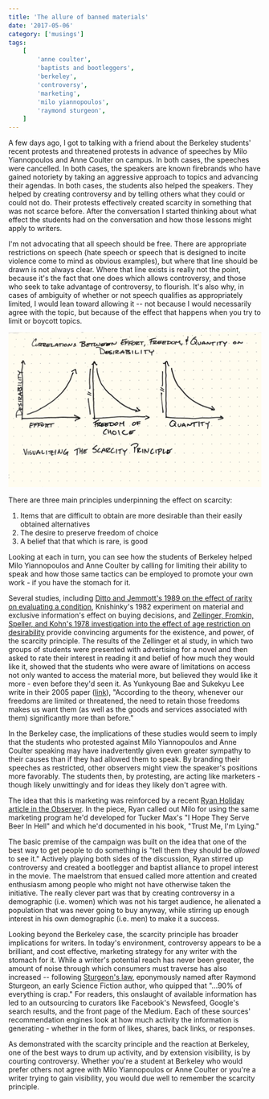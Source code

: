 ```yaml
---
title: 'The allure of banned materials'
date: '2017-05-06'
category: ['musings']
tags:
    [
        'anne coulter',
        'baptists and bootleggers',
        'berkeley',
        'controversy',
        'marketing',
        'milo yiannopoulos',
        'raymond sturgeon',
    ]
---
```


A few days ago, I got to talking with a friend about the Berkeley students' recent protests and threatened protests in advance of speeches by Milo Yiannopoulos and Anne Coulter on campus. In both cases, the speeches were cancelled. In both cases, the speakers are known firebrands who have gained notoriety by taking an aggressive approach to topics and advancing their agendas. In both cases, the students also helped the speakers. They helped by creating controversy and by telling others what they could or could not do. Their protests effectively created scarcity in something that was not scarce before. After the conversation I started thinking about what effect the students had on the conversation and how those lessons might apply to writers.

I'm not advocating that all speech should be free. There are appropriate restrictions on speech (hate speech or speech that is designed to incite violence come to mind as obvious examples), but where that line should be drawn is not always clear. Where that line exists is really not the point, because it's the fact that one does which allows controversy, and those who seek to take advantage of controversy, to flourish. It's also why, in cases of ambiguity of whether or not speech qualifies as appropriately limited, I would lean toward allowing it -- not because I would necessarily agree with the topic, but because of the effect that happens when you try to limit or boycott topics.

![](./correlation.png)

There are three main principles underpinning the effect on scarcity:

1. Items that are difficult to obtain are more desirable than their easily obtained alternatives
2. The desire to preserve freedom of choice
3. A belief that that which is rare, is good

Looking at each in turn, you can see how the students of Berkeley helped Milo Yiannopoulos and Anne Coulter by calling for limiting their ability to speak and how those same tactics can be employed to promote your own work - if you have the stomach for it.

Several studies, including [Ditto and Jemmott's 1989 on the effect of rarity on evaluating a condition](https://www.ncbi.nlm.nih.gov/pubmed/2754601), Knishinky's 1982 experiment on material and exclusive information's effect on buying decisions, and [Zellinger, Fromkin, Speller, and Kohn's 1978 investigation into the effect of age restriction on desirability](http://psycnet.apa.org/journals/apl/60/1/94/) provide convincing arguments for the existence, and power, of the scarcity principle. The results of the Zellinger et al study, in which two groups of students were presented with advertising for a novel and then asked to rate their interest in reading it and belief of how much they would like it, showed that the students who were aware of limitations on access not only wanted to access the material more, but believed they would like it more - even before they'd seen it. As Yunkyoung Bae and Sukekyu Lee write in their 2005 paper ([link](http://acrwebsite.org/volumes/11905/volumes/ap06/AP-06)), "According to the theory, whenever our freedoms are limited or threatened, the need to retain those freedoms makes us want them (as well as the goods and services associated with them) significantly more than before."

In the Berkeley case, the implications of these studies would seem to imply that the students who protested against Milo Yiannopoulos and Anne Coulter speaking may have inadvertently given even greater sympathy to their causes than if they had allowed them to speak. By branding their speeches as restricted, other observers might view the speaker's positions more favorably. The students then, by protesting, are acting like marketers - though likely unwittingly and for ideas they likely don't agree with.

The idea that this is marketing was reinforced by a recent [Ryan Holiday article in the Observer](http://observer.com/2017/02/i-helped-create-the-milo-trolling-playbook-you-should-stop-playing-right-into-it/). In the piece, Ryan called out Milo for using the same marketing program he'd developed for Tucker Max's "I Hope They Serve Beer In Hell" and which he'd documented in his book, "Trust Me, I'm Lying."

The basic premise of the campaign was built on the idea that one of the best way to get people to do something is "tell them they should be _allowed_ to see it." Actively playing both sides of the discussion, Ryan stirred up controversy and created a bootlegger and baptist alliance to propel interest in the movie. The maelstrom that ensued called more attention and created enthusiasm among people who might not have otherwise taken the initiative. The really clever part was that by creating controversy in a demographic (i.e. women) which was not his target audience, he alienated a population that was never going to buy anyway, while stirring up enough interest in his own demographic (i.e. men) to make it a success.

Looking beyond the Berkeley case, the scarcity principle has broader implications for writers. In today's environment, controversy appears to be a brilliant, and cost effective, marketing strategy for any writer with the stomach for it. While a writer's potential reach has never been greater, the amount of noise through which consumers must traverse has also increased -- following [Sturgeon's law](http://catb.org/jargon/html/S/Sturgeons-Law.html), eponymously named after Raymond Sturgeon, an early Science Fiction author, who quipped that "...90% of everything is crap." For readers, this onslaught of available information has led to an outsourcing to curators like Facebook's Newsfeed, Google's search results, and the front page of the Medium. Each of these sources' recommendation engines look at how much activity the information is generating - whether in the form of likes, shares, back links, or responses.

As demonstrated with the scarcity principle and the reaction at Berkeley, one of the best ways to drum up activity, and by extension visibility, is by courting controversy. Whether you're a student at Berkeley who would prefer others not agree with Milo Yiannopoulos or Anne Coulter or you're a writer trying to gain visibility, you would due well to remember the scarcity principle.
